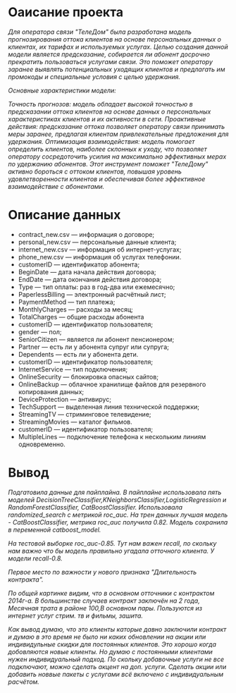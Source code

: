 # Оаисание проекта

*Для оператора связи "ТелеДом" была разработана модель прогнозирования оттока клиентов на основе персональных данных о клиентах, их тарифах и используемых услугах. Целью создания данной модели является предсказание, собирается ли абонент досрочно прекратить пользоваться услугами связи. Это поможет оператору заранее выявлять потенциальных уходящих клиентов и предлагать им промокоды и специальные условия с целью удержания.*

*Основные характеристики модели:*

*Точность прогнозов: модель обладает высокой точностью в предсказании оттока клиентов на основе данных о персональных характеристиках клиентов и их активности в сети.
Проактивные действия: предсказание оттока позволяет оператору связи принимать меры заранее, предлагая клиентам привлекательные предложения для удержания.
Оптимизация взаимодействия: модель помогает определить клиентов, наиболее склонных к уходу, что позволяет оператору сосредоточить усилия на максимально эффективных мерах по удержанию абонентов.
Этот инструмент поможет "ТелеДому" активно бороться с оттоком клиентов, повышая уровень удовлетворенности клиентов и обеспечивая более эффективное взаимодействие с абонентами.*

# Описание данных

 - contract_new.csv — информация о договоре;
 - personal_new.csv — персональные данные клиента;
 - internet_new.csv — информация об интернет-услугах;
 - phone_new.csv — информация об услугах телефонии.
 - customerID — идентификатор абонента;
 - BeginDate — дата начала действия договора;
 - EndDate — дата окончания действия договора;
 - Type — тип оплаты: раз в год-два или ежемесячно;
 - PaperlessBilling — электронный расчётный лист;
 - PaymentMethod — тип платежа;
 - MonthlyCharges — расходы за месяц;
 - TotalCharges — общие расходы абонента
 - customerID — идентификатор пользователя;
 - gender — пол;
 - SeniorCitizen — является ли абонент пенсионером;
 - Partner — есть ли у абонента супруг или супруга;
 - Dependents — есть ли у абонента дети.
 - customerID — идентификатор пользователя;
 - InternetService — тип подключения;
 - OnlineSecurity — блокировка опасных сайтов;
 - OnlineBackup — облачное хранилище файлов для резервного копирования данных;
 - DeviceProtection — антивирус;
 - TechSupport — выделенная линия технической поддержки;
 - StreamingTV — стриминговое телевидение;
 - StreamingMovies — каталог фильмов.
 - customerID — идентификатор пользователя;
 - MultipleLines — подключение телефона к нескольким линиям одновременно.

# Вывод

*Подгатовила данные для пайплайна. В пайплайне использовала пять моделей DecisionTreeClassifier,KNeighborsClassifier,LogisticRegression и RandomForestClassifier, CatBoostClassifier. Использовала randomized_search с метрикой roc_auc. На трен данных лучшая модель - CatBoostClassifier, метрика roc_auc получила 0.82. Модель сохранила в переменной catboost_model.*

*На тестовой выборке roc_auc-0.85. Тут нам важен recall, по скольку нам важно что бы модель правильно угадала отточного клиента. У модели recall-0.8.*

*Первое место по важности у нового признака "Длительность контракта".*

*По общей картинке видим, что в основном отточники с контрактом 2014г-а. В большинстве случаев контракт заключён на 2 года, Месячная трата в районе 100,В основном пары. Пользуются из интернет услуг стрим. тв и фильмы, зашита.*

*Как вывод думаю, что это клиенты каторые давно заключили контракт и думаю в это время не было ни каких обновлении на акции или индивидульные скидки для постоянных клиентов. Это хорошо когда добовляются новые клиенты. Но думаю с постоянными клиентами нужен индивидуальный подход. По скольку добавочные услуги не все подключают, можно сделать акцент на доп. услуги. Сделать акции или добавить новвые пакеты с услугами всё включено с индивидуальным расчётом.*
